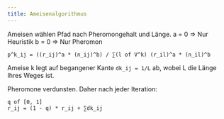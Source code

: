 ```yaml
---
title: Ameisenalgorithmus
---
```


Ameisen wählen Pfad nach Pheromongehalt und Länge.
a = 0 => Nur Heuristik
b = 0 => Nur Pheromon

```
p^k_ij = ((r_ij)^a * (n_ij)^b) / ∑(l of V^k) (r_il)^a * (n_il)^b
```

Ameise k legt auf begangener Kante `dk_ij = 1/L` ab, wobei L die Länge Ihres Weges ist.

Pheromone verdunsten. Daher nach jeder Iteration:
```
q of [0, 1]
r_ij = (1 - q) * r_ij + ∑dk_ij
```